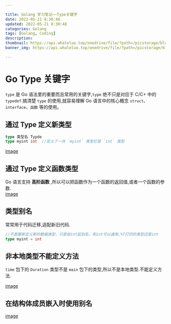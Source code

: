 ```yaml
---

title: Golang 学习笔记——Type关键字
date: 2022-05-21 8:30:48
updated: 2022-05-21 8:30:48
categories: Golang
tags: [Golang, Coding]
description:
thumbnail: https://api.whaleluo.top/onedrive/file/?path=/picstorage/blog/Golang/icon_img.png&webp=true
banner_img: https://api.whaleluo.top/onedrive/file/?path=/picstorage/blog/Golang/icon_img.png&webp=true

---
```


# Go Type 关键字

`type` 是 Go 语法里的重要而且常用的关键字,`type` 绝不只是对应于 C/C+ 中的 `typedef`.搞清楚 `type` 的使用,就容易理解 Go 语言中的核心概念 `struct`、`interface`、`函数` 等的使用。

## 通过 Type 定义新类型

```go
type 类型名 Typde
type myint int  //定义了一共 `myint` 类型它是 `int` 类型
```

[image](https://api.whaleluo.top/onedrive/file/?path=/picstorage/blog/Golang/type-2.png&webp=true)

## 通过 Type 定义函数类型

Go 语言支持 **高阶函数** ,所以可以把函数作为一个函数的返回值,或者一个函数的参数.  
[image](https://api.whaleluo.top/onedrive/file/?path=/picstorage/blog/Golang/type-1.png&webp=true)

## 类型别名

常常用于代码迁移,适配新旧代码.

```go
//不是重新定义新的数据类型，只是给int起别名，和int可以通用,%T打印的类型还是int
type myint = int 
```

## 非本地类型不能定义方法

`time` 包下的 `Duration` 类型不是 `main` 包下的类型,所以不是本地类型.不能定义方法.

[image](https://api.whaleluo.top/onedrive/file/?path=/picstorage/blog/Golang/type-3.png&webp=true)

## 在结构体成员嵌入时使用别名

[image](https://api.whaleluo.top/onedrive/file/?path=/picstorage/blog/Golang/type-4.png&webp=true)
